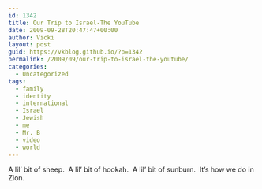 ```yaml
---
id: 1342
title: Our Trip to Israel-The YouTube
date: 2009-09-28T20:47:47+00:00
author: Vicki
layout: post
guid: https://vkblog.github.io/?p=1342
permalink: /2009/09/our-trip-to-israel-the-youtube/
categories:
  - Uncategorized
tags:
  - family
  - identity
  - international
  - Israel
  - Jewish
  - me
  - Mr. B
  - video
  - world
---
```

A lil&#8217; bit of sheep.  A lil&#8217; bit of hookah.  A lil&#8217; bit of sunburn.  It&#8217;s how we do in Zion.